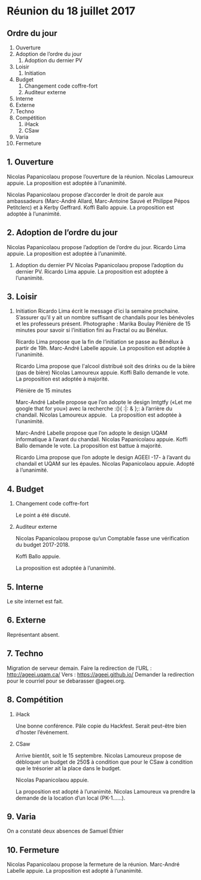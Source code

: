 # Réunion du 18 juillet 2017

## Ordre du jour
1. Ouverture
2. Adoption de l’ordre du jour
	1. Adoption du dernier PV
3. Loisir
	1. Initiation
4. Budget
	1. Changement code coffre-fort
	2. Auditeur externe
5. Interne
6. Externe
7. Techno
8. Compétition
	1. iHack
	2. CSaw
9. Varia
10. Fermeture


## 1. Ouverture
Nicolas Papanicolaou propose l’ouverture de la réunion.
Nicolas Lamoureux appuie.
La proposition est adoptée à l’unanimité.

Nicolas Papanicolaou propose d’accorder le droit de parole aux ambassadeurs (Marc-André Allard, Marc-Antoine Sauvé et Philippe Pépos Petitclerc) et à Kerby Geffrard.
Koffi Ballo appuie.
La proposition est adoptée à l’unanimité.

## 2. Adoption de l’ordre du jour
Nicolas Papanicolaou propose l’adoption de l’ordre du jour.
Ricardo Lima appuie.
La proposition est adoptée à l’unanimité.

1. Adoption du dernier PV
Nicolas Papanicolaou propose l’adoption du dernier PV.
Ricardo Lima appuie.
La proposition est adoptée à l’unanimité.

## 3. Loisir
1. Initiation
Ricardo Lima écrit le message d’ici la semaine prochaine.
S’assurer qu’il y ait un nombre suffisant de chandails pour les bénévoles et les professeurs présent.
Photographe : Marika Boulay
Plénière de 15 minutes pour savoir si l’initiation fini au Fractal ou au Bénélux.

	Ricardo Lima propose que la fin de l’initiation se passe au Bénélux à partir de 19h.
	Marc-André Labelle appuie.
	La proposition est adoptée à l’unanimité.

	Ricardo Lima propose que l'alcool distribué soit des drinks ou de la bière (pas de bière) Nicolas Lamoureux appuie.
	Koffi Ballo demande le vote.
	La proposition est adoptée à majorité.

	Plénière de 15 minutes

	Marc-André Labelle propose que l’on adopte le design lmtgtfy («Let me google that for you») avec la recherche :(){ :|: & };: à l’arrière du chandail.
	Nicolas Lamoureux appuie.  
	La proposition est adoptée à l’unanimité.

	Marc-André Labelle propose que l’on adopte le design UQAM informatique à l’avant du chandail.
	Nicolas Papanicolaou appuie.
	Koffi Ballo demande le vote.
	La proposition est battue à majorité.

	Ricardo Lima propose que l’on adopte le design AGEEI -17- à l’avant du chandail et UQAM sur les épaules.
	Nicolas Papanicolaou appuie.
	Adopté à l’unanimité.

## 4. Budget
1. Changement code coffre-fort

	Le point a été discuté.
2. Auditeur externe

	Nicolas Papanicolaou propose qu’un Comptable fasse une vérification du budget 2017-2018.

	Koffi Ballo appuie.

	La proposition est adoptée à l’unanimité.

## 5. Interne
Le site internet est fait.

## 6. Externe
Représentant absent.

## 7. Techno
Migration de serveur demain.
Faire la redirection de l’URL : http://ageei.uqam.ca/
Vers : https://ageei.github.io/
Demander la redirection pour le courriel pour se debarasser @ageei.org.

## 8. Compétition
1. iHack

	Une bonne conférence.
	Pâle copie du Hackfest.
	Serait peut-être bien d’hoster l’événement.

2. CSaw

	Arrive bientôt, soit le 15 septembre.
	Nicolas Lamoureux propose de débloquer un budget de 250$ à condition que pour le CSaw à condition que le trésorier ait la place dans le budget.

	Nicolas Papanicolaou appuie.

	La proposition est adopté à l’unanimité.
	Nicolas Lamoureux va prendre la demande de la location d’un local (PK-1......).

## 9. Varia
On a constaté deux absences de Samuel Éthier

## 10. Fermeture
Nicolas Papanicolaou propose la fermeture de la réunion. Marc-André Labelle appuie. La proposition est adopté à l’unanimité.
